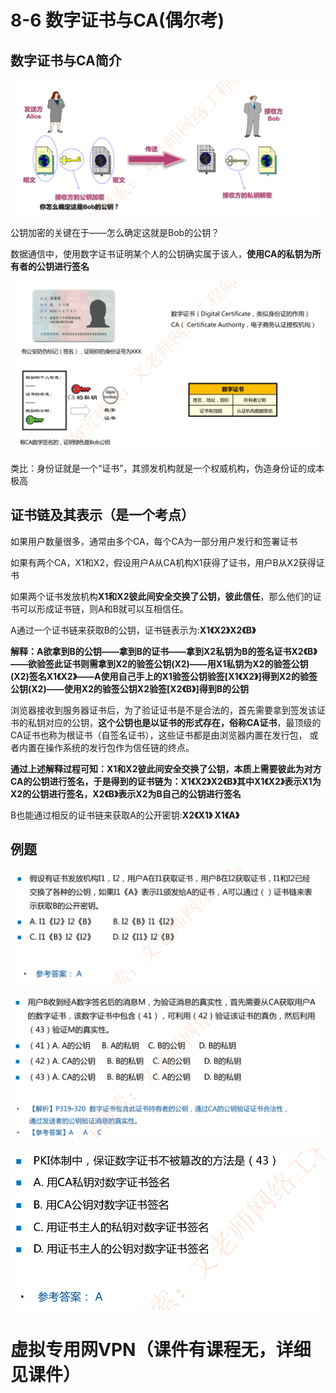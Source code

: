# 8-6 数字证书与CA(偶尔考)

## 数字证书与CA简介

![image-20230306222753208](./assets/image-20230306222753208.png)

公钥加密的关键在于——怎么确定这就是Bob的公钥？

数据通信中，使用数字证书证明某个人的公钥确实属于该人，**使用CA的私钥为所有者的公钥进行签名**

![image-20230306222743333](./assets/image-20230306222743333.png)

类比：身份证就是一个“证书”，其颁发机构就是一个权威机构，伪造身份证的成本极高

## 证书链及其表示（是一个考点）

如果用户数量很多，通常由多个CA，每个CA为一部分用户发行和签署证书

如果有两个CA，X1和X2，假设用户A从CA机构X1获得了证书，用户B从X2获得证书

如果两个证书发放机构**X1和X2彼此间安全交换了公钥，彼此信任**，那么他们的证书可以形成证书链，则A和B就可以互相信任。



A通过一个证书链来获取B的公钥，证书链表示为:**X1《X2》X2《B》**

**解释：A欲拿到B的公钥——拿到B的证书——拿到X2私钥为B的签名证书X2《B》——欲验签此证书则需拿到X2的验签公钥(X2)——用X1私钥为X2的验签公钥(X2)签名X1《X2》——A使用自己手上的X1验签公钥验签[X1《X2》]得到X2的验签公钥(X2)——使用X2的验签公钥X2验签[X2《B》]得到B的公钥**

浏览器接收到服务器证书后，为了验证证书是不是合法的，首先需要拿到签发该证书的私钥对应的公钥，**这个公钥也是以证书的形式存在，俗称CA证书**，最顶级的CA证书也称为根证书（自签名证书），这些证书都是由浏览器内置在发行包， 或者内置在操作系统的发行包作为信任链的终点。

**通过上述解释过程可知：X1和X2彼此间安全交换了公钥，本质上需要彼此为对方CA的公钥进行签名，于是得到的证书链为：X1《X2》X2《B》其中X1《X2》表示X1为X2的公钥进行签名，X2《B》表示X2为B自己的公钥进行签名**

B也能通过相反的证书链来获取A的公开密钥:**X2《X1》 X1《A》**

## 例题

![image-20230307204945649](./assets/image-20230307204945649.png)

![image-20230307205325853](./assets/image-20230307205325853.png)

![image-20230307210238579](./assets/image-20230307210238579.png)

# 虚拟专用网VPN（课件有课程无，详细见课件）